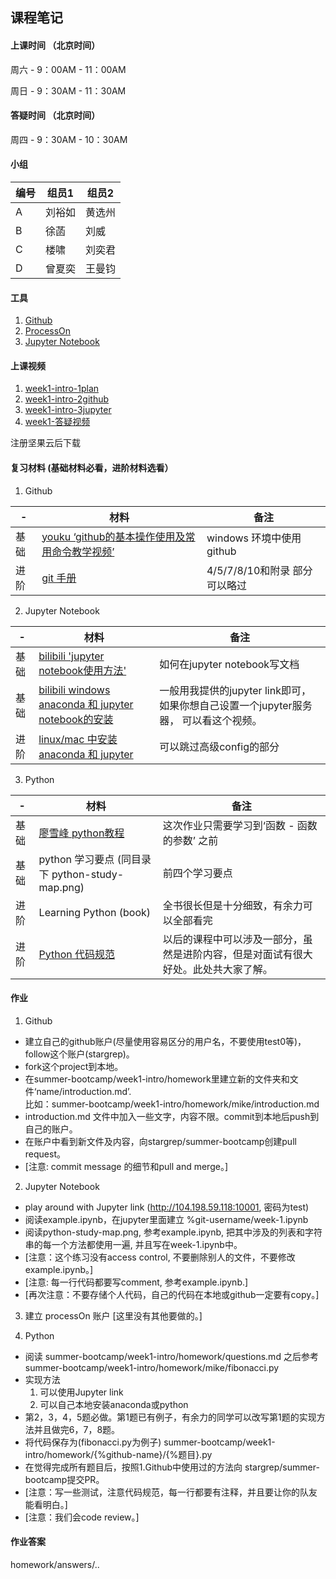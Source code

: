 ## 课程笔记
#### 上课时间 （北京时间）
周六 - 9：00AM - 11：00AM

周日 - 9：30AM - 11：30AM


#### 答疑时间 （北京时间）
周四 - 9：30AM - 10：30AM


#### 小组
|编号|组员1|组员2|
|---|---|---|
| A | 刘裕如 | 黄选州 |
| B | 徐菡  | 刘威 |
| C | 楼啸 | 刘奕君 |
| D | 曾夏奕 | 王曼钧 |


#### 工具
1. [Github](https://github.com/)
2. [ProcessOn](https://www.processon.com)
3. [Jupyter Notebook](http://104.198.59.118:10001)


#### 上课视频
1. [week1-intro-1plan](https://www.jianguoyun.com/p/DTY9Z_UQ1YDIBxjo-sUB)
2. [week1-intro-2github](https://www.jianguoyun.com/p/DcKtjrEQ1YDIBxjn-sUB)
3. [week1-intro-3jupyter](https://www.jianguoyun.com/p/De9RMscQ1YDIBxji-sUB)
4. [week1-答疑视频](https://www.jianguoyun.com/p/DR98c7YQ6LTJBxjymcgB)

注册坚果云后下载


#### 复习材料 (基础材料必看，进阶材料选看）
1. Github 

| - | 材料 | 备注 |
|---|---|---|
| 基础 | [youku ‘github的基本操作使用及常用命令教学视频’](https://v.youku.com/v_show/id_XMzUwNjI2MjAwMA==.html?spm=a2h0k.11417342.soresults.dtitle) | windows 环境中使用github |
| 进阶 | [git 手册](https://git-scm.com/book/zh/v2) | 4/5/7/8/10和附录 部分 可以略过 |


2. Jupyter Notebook

| - | 材料 | 备注 |
|---|---|---|
| 基础 | [bilibili 'jupyter notebook使用方法'](https://www.bilibili.com/video/av44387761?from=search&seid=7137690271561976625) | 如何在jupyter notebook写文档 |
| 基础 | [bilibili windows anaconda 和 jupyter notebook的安装](https://www.bilibili.com/video/av42143495/) | 一般用我提供的jupyter link即可，如果你想自己设置一个jupyter服务器， 可以看这个视频。 |
| 进阶 | [linux/mac 中安装 anaconda 和 jupyter](https://www.jianshu.com/p/91365f343585) | 可以跳过高级config的部分 |


3. Python

| - | 材料 | 备注 |
|---|---|---|
| 基础 | [廖雪峰 python教程](https://www.liaoxuefeng.com/wiki/1016959663602400/1017063826246112) | 这次作业只需要学习到‘函数 - 函数的参数’ 之前 |
| 基础 | python 学习要点 (同目录下 python-study-map.png) | 前四个学习要点 |
| 进阶 | Learning Python (book) | 全书很长但是十分细致，有余力可以全部看完 |
| 进阶 | [Python 代码规范](https://www.python.org/dev/peps/pep-0008/) | 以后的课程中可以涉及一部分，虽然是进阶内容，但是对面试有很大好处。此处共大家了解。|


#### 作业
1. Github
* 建立自己的github账户(尽量使用容易区分的用户名，不要使用test0等)，follow这个账户(stargrep)。
* fork这个project到本地。
* 在summer-bootcamp/week1-intro/homework里建立新的文件夹和文件‘name/introduction.md’.  
    比如：summer-bootcamp/week1-intro/homework/mike/introduction.md
* introduction.md 文件中加入一些文字，内容不限。commit到本地后push到自己的账户。
* 在账户中看到新文件及内容，向stargrep/summer-bootcamp创建pull request。
* [注意: commit message 的细节和pull and merge。]

2. Jupyter Notebook
* play around with Jupyter link (http://104.198.59.118:10001, 密码为test)
* 阅读example.ipynb，在jupyter里面建立 %git-username/week-1.ipynb
* 阅读python-study-map.png, 参考example.ipynb, 把其中涉及的列表和字符串的每一个方法都使用一遍, 并且写在week-1.ipynb中。
* [注意：这个练习没有access control, 不要删除别人的文件，不要修改example.ipynb。]
* [注意: 每一行代码都要写comment, 参考example.ipynb.]
* [再次注意：不要存储个人代码，自己的代码在本地或github一定要有copy。]

3. 建立 processOn 账户
[这里没有其他要做的。]

4. Python
* 阅读 summer-bootcamp/week1-intro/homework/questions.md
    之后参考 summer-bootcamp/week1-intro/homework/mike/fibonacci.py
* 实现方法 
    1. 可以使用Jupyter link
    2. 可以自己本地安装anaconda或python
* 第2，3，4，5题必做。第1题已有例子，有余力的同学可以改写第1题的实现方法并且做完6，7，8题。
* 将代码保存为(fibonacci.py为例子)
    summer-bootcamp/week1-intro/homework/{%github-name}/{%题目}.py
* 在觉得完成所有题目后，按照1.Github中使用过的方法向 stargrep/summer-bootcamp提交PR。
* [注意：写一些测试，注意代码规范，每一行都要有注释，并且要让你的队友能看明白。]
* [注意：我们会code review。]


#### 作业答案
homework/answers/..
